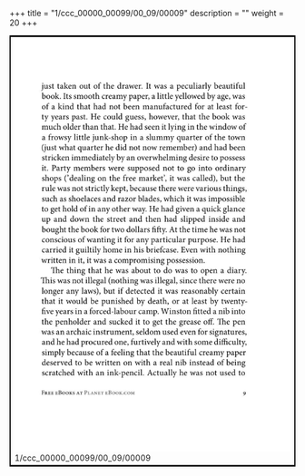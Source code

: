 +++
title = "1/ccc_00000_00099/00_09/00009"
description = ""
weight = 20
+++

<table style="border:2px solid black;max-width:800px;max-height:800px;" 
><tr><td>
<img class="center-fit-jpg"
src="/jpg_/out_jpg_1984__009.jpg">
1/ccc_00000_00099/00_09/00009
</img></td></tr></table>
